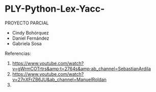 # PLY-Python-Lex-Yacc-
PROYECTO PARCIAL
-	Cindy Bohórquez
-	Daniel Fernández
-	Gabriela Sosa

Referencias:
1. https://www.youtube.com/watch?v=gWrmCOTrtrs&amp;t=2764s&amp;ab_channel=SebastianArdila
2. https://www.youtube.com/watch?v=27nXFrZB6JU&ab_channel=ManuelRoldan
3. 
